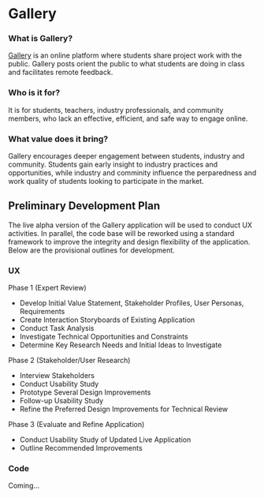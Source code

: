 # Gallery

### What is Gallery?

[Gallery](https://galleries.idew.org) is an online platform where students share project work with the public. Gallery posts orient the public to what students are doing in class and facilitates remote feedback.

### Who is it for?

It is for students, teachers, industry professionals, and community members, who lack an effective, efficient, and safe way to engage online.

### What value does it bring?

Gallery encourages deeper engagement between students, industry and community. Students gain early insight to industry practices and opportunities, while industry and comminity influence the perparedness and work quality of students looking to participate in the market.

## Preliminary Development Plan
The live alpha version of the Gallery application will be used to conduct UX activities. In parallel, the code base will be reworked using a standard framework to improve the integrity and design flexibility of the application. Below are the provisional outlines for development.

### UX
Phase 1 (Expert Review)
- Develop Initial Value Statement, Stakeholder Profiles, User Personas, Requirements
- Create Interaction Storyboards of Existing Application
- Conduct Task Analysis
- Investigate Technical Opportunities and Constraints
- Determine Key Research Needs and Initial Ideas to Investigate

Phase 2 (Stakeholder/User Research)
- Interview Stakeholders
- Conduct Usability Study
- Prototype Several Design Improvements
- Follow-up Usability Study
- Refine the Preferred Design Improvements for Technical Review

Phase 3 (Evaluate and Refine Application)
- Conduct Usability Study of Updated Live Application
- Outline Recommended Improvements

### Code

Coming...
